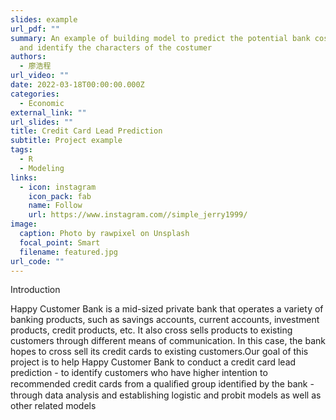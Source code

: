 ```yaml
---
slides: example
url_pdf: ""
summary: An example of building model to predict the potential bank costumer,
  and identify the characters of the costumer
authors:
  - 廖浩程
url_video: ""
date: 2022-03-18T00:00:00.000Z
categories:
  - Economic
external_link: ""
url_slides: ""
title: Credit Card Lead Prediction
subtitle: Project example
tags:
  - R
  - Modeling
links:
  - icon: instagram
    icon_pack: fab
    name: Follow
    url: https://www.instagram.com//simple_jerry1999/
image:
  caption: Photo by rawpixel on Unsplash
  focal_point: Smart
  filename: featured.jpg
url_code: ""
---
```

<!--StartFragment-->

Introduction

Happy Customer Bank is a mid-sized private bank that operates a variety of banking products, such as savings accounts, current accounts, investment products, credit products, etc. It also cross sells products to existing customers through different means of communication. In this case, the bank hopes to cross sell its credit cards to existing customers.Our goal of this project is to help Happy Customer Bank to conduct a credit card lead prediction - to identify customers who have higher intention to recommended credit cards from a qualiﬁed group identiﬁed by the bank - through data analysis and establishing logistic and probit models as well as other related models

<!--EndFragment-->